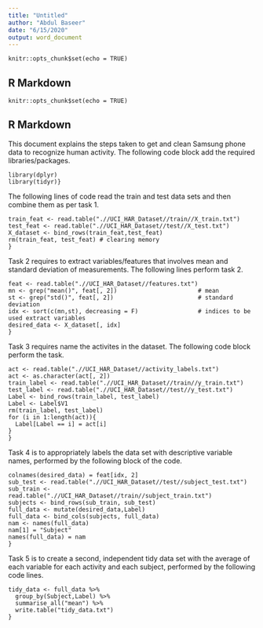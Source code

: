 ```yaml
---
title: "Untitled"
author: "Abdul Baseer"
date: "6/15/2020"
output: word_document
---
```


```{r setup, include=FALSE}
knitr::opts_chunk$set(echo = TRUE)
```

## R Markdown

```{r setup, include=FALSE}
knitr::opts_chunk$set(echo = TRUE)
```

## R Markdown


This document explains the steps taken to get and clean Samsung phone data to recognize human activity. The following code block add the required libraries/packages.

```{library(data.table)
library(dplyr)
library(tidyr)}
```
The following lines of code read the train and test data sets and then combine them as per task 1.

```{
train_feat <- read.table(".//UCI_HAR_Dataset//train//X_train.txt")
test_feat <- read.table(".//UCI_HAR_Dataset//test//X_test.txt")
X_dataset <- bind_rows(train_feat,test_feat)
rm(train_feat, test_feat) # clearing memory
}
```
Task 2 requires to extract variables/features that involves mean and standard deviation of measurements. The following lines perform task 2.

```{
feat <- read.table(".//UCI_HAR_Dataset//features.txt")
mn <- grep("mean()", feat[, 2])                       # mean
st <- grep("std()", feat[, 2])                        # standard deviation
idx <- sort(c(mn,st), decreasing = F)                 # indices to be used extract variables 
desired_data <- X_dataset[, idx]
}
```
Task 3 requires name the activites in the dataset. The following code block perform the task.

```{
act <- read.table(".//UCI_HAR_Dataset//activity_labels.txt")
act <- as.character(act[, 2])
train_label <- read.table(".//UCI_HAR_Dataset//train//y_train.txt")
test_label <- read.table(".//UCI_HAR_Dataset//test//y_test.txt")
Label <- bind_rows(train_label, test_label)
Label <- Label$V1
rm(train_label, test_label)
for (i in 1:length(act)){
  Label[Label == i] = act[i]
}
}
```
Task 4 is to appropriately labels the data set with descriptive variable names, performed by the following block of the code.
```{
colnames(desired_data) = feat[idx, 2]
sub_test <- read.table(".//UCI_HAR_Dataset//test//subject_test.txt")
sub_train <- read.table(".//UCI_HAR_Dataset//train//subject_train.txt")
subjects <- bind_rows(sub_train, sub_test)
full_data <- mutate(desired_data,Label)
full_data <- bind_cols(subjects, full_data)
nam <- names(full_data)
nam[1] = "Subject"
names(full_data) = nam
}
```
Task 5 is to create a second, independent tidy data set with the average of each variable for each activity and each subject, performed by the following code lines.

```{
tidy_data <- full_data %>%
  group_by(Subject,Label) %>%
  summarise_all("mean") %>%
  write.table("tidy_data.txt")
}
```
